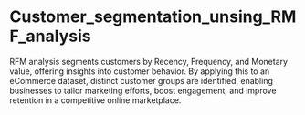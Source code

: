# Customer_segmentation_unsing_RMF_analysis
RFM analysis segments customers by Recency, Frequency, and Monetary value, offering insights into customer behavior. By applying this to an eCommerce dataset, distinct customer groups are identified, enabling businesses to tailor marketing efforts, boost engagement, and improve retention in a competitive online marketplace.
